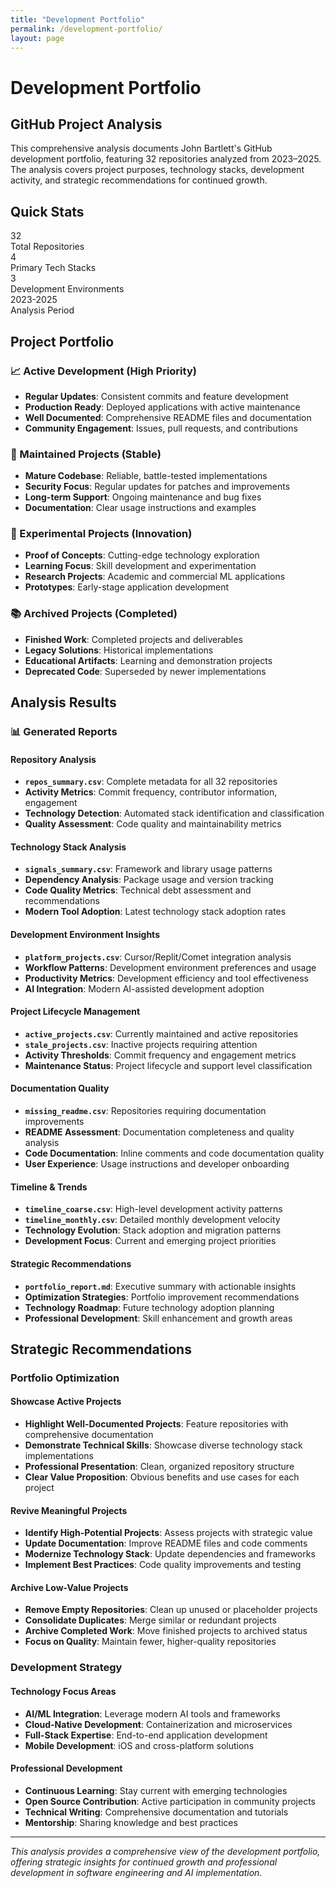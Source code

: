 ```yaml
---
title: "Development Portfolio"
permalink: /development-portfolio/
layout: page
---
```


# Development Portfolio

## GitHub Project Analysis

This comprehensive analysis documents John Bartlett's GitHub development portfolio, featuring 32 repositories analyzed from 2023–2025. The analysis covers project purposes, technology stacks, development activity, and strategic recommendations for continued growth.

## Quick Stats

<div class="stats-grid">
    <div class="stat-card">
        <div class="stat-number">32</div>
        <div class="stat-label">Total Repositories</div>
    </div>
    <div class="stat-card">
        <div class="stat-number">4</div>
        <div class="stat-label">Primary Tech Stacks</div>
    </div>
    <div class="stat-card">
        <div class="stat-number">3</div>
        <div class="stat-label">Development Environments</div>
    </div>
    <div class="stat-card">
        <div class="stat-number">2023-2025</div>
        <div class="stat-label">Analysis Period</div>
    </div>
</div>

## Project Portfolio

### **📈 Active Development (High Priority)**
- **Regular Updates**: Consistent commits and feature development
- **Production Ready**: Deployed applications with active maintenance
- **Well Documented**: Comprehensive README files and documentation
- **Community Engagement**: Issues, pull requests, and contributions

### **🔧 Maintained Projects (Stable)**
- **Mature Codebase**: Reliable, battle-tested implementations
- **Security Focus**: Regular updates for patches and improvements
- **Long-term Support**: Ongoing maintenance and bug fixes
- **Documentation**: Clear usage instructions and examples

### **🧪 Experimental Projects (Innovation)**
- **Proof of Concepts**: Cutting-edge technology exploration
- **Learning Focus**: Skill development and experimentation
- **Research Projects**: Academic and commercial ML applications
- **Prototypes**: Early-stage application development

### **📚 Archived Projects (Completed)**
- **Finished Work**: Completed projects and deliverables
- **Legacy Solutions**: Historical implementations
- **Educational Artifacts**: Learning and demonstration projects
- **Deprecated Code**: Superseded by newer implementations

## Analysis Results

### **📊 Generated Reports**

#### **Repository Analysis**
- **`repos_summary.csv`**: Complete metadata for all 32 repositories
- **Activity Metrics**: Commit frequency, contributor information, engagement
- **Technology Detection**: Automated stack identification and classification
- **Quality Assessment**: Code quality and maintainability metrics

#### **Technology Stack Analysis**
- **`signals_summary.csv`**: Framework and library usage patterns
- **Dependency Analysis**: Package usage and version tracking
- **Code Quality Metrics**: Technical debt assessment and recommendations
- **Modern Tool Adoption**: Latest technology stack adoption rates

#### **Development Environment Insights**
- **`platform_projects.csv`**: Cursor/Replit/Comet integration analysis
- **Workflow Patterns**: Development environment preferences and usage
- **Productivity Metrics**: Development efficiency and tool effectiveness
- **AI Integration**: Modern AI-assisted development adoption

#### **Project Lifecycle Management**
- **`active_projects.csv`**: Currently maintained and active repositories
- **`stale_projects.csv`**: Inactive projects requiring attention
- **Activity Thresholds**: Commit frequency and engagement metrics
- **Maintenance Status**: Project lifecycle and support level classification

#### **Documentation Quality**
- **`missing_readme.csv`**: Repositories requiring documentation improvements
- **README Assessment**: Documentation completeness and quality analysis
- **Code Documentation**: Inline comments and code documentation quality
- **User Experience**: Usage instructions and developer onboarding

#### **Timeline & Trends**
- **`timeline_coarse.csv`**: High-level development activity patterns
- **`timeline_monthly.csv`**: Detailed monthly development velocity
- **Technology Evolution**: Stack adoption and migration patterns
- **Development Focus**: Current and emerging project priorities

#### **Strategic Recommendations**
- **`portfolio_report.md`**: Executive summary with actionable insights
- **Optimization Strategies**: Portfolio improvement recommendations
- **Technology Roadmap**: Future technology adoption planning
- **Professional Development**: Skill enhancement and growth areas

## Strategic Recommendations

### **Portfolio Optimization**

#### **Showcase Active Projects**
- **Highlight Well-Documented Projects**: Feature repositories with comprehensive documentation
- **Demonstrate Technical Skills**: Showcase diverse technology stack implementations
- **Professional Presentation**: Clean, organized repository structure
- **Clear Value Proposition**: Obvious benefits and use cases for each project

#### **Revive Meaningful Projects**
- **Identify High-Potential Projects**: Assess projects with strategic value
- **Update Documentation**: Improve README files and code comments
- **Modernize Technology Stack**: Update dependencies and frameworks
- **Implement Best Practices**: Code quality improvements and testing

#### **Archive Low-Value Projects**
- **Remove Empty Repositories**: Clean up unused or placeholder projects
- **Consolidate Duplicates**: Merge similar or redundant projects
- **Archive Completed Work**: Move finished projects to archived status
- **Focus on Quality**: Maintain fewer, higher-quality repositories

### **Development Strategy**

#### **Technology Focus Areas**
- **AI/ML Integration**: Leverage modern AI tools and frameworks
- **Cloud-Native Development**: Containerization and microservices
- **Full-Stack Expertise**: End-to-end application development
- **Mobile Development**: iOS and cross-platform solutions

#### **Professional Development**
- **Continuous Learning**: Stay current with emerging technologies
- **Open Source Contribution**: Active participation in community projects
- **Technical Writing**: Comprehensive documentation and tutorials
- **Mentorship**: Sharing knowledge and best practices

---

*This analysis provides a comprehensive view of the development portfolio, offering strategic insights for continued growth and professional development in software engineering and AI implementation.*
